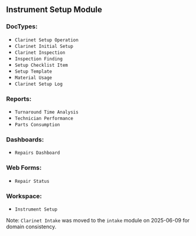 ## Instrument Setup Module

### DocTypes:
- `Clarinet Setup Operation`
- `Clarinet Initial Setup`
- `Clarinet Inspection`
- `Inspection Finding`
- `Setup Checklist Item`
- `Setup Template`
- `Material Usage`
- `Clarinet Setup Log`

### Reports:
- `Turnaround Time Analysis`
- `Technician Performance`
- `Parts Consumption`

### Dashboards:
- `Repairs Dashboard`

### Web Forms:
- `Repair Status`

### Workspace:
- `Instrument Setup`

Note: `Clarinet Intake` was moved to the `intake` module on 2025-06-09 for domain consistency.